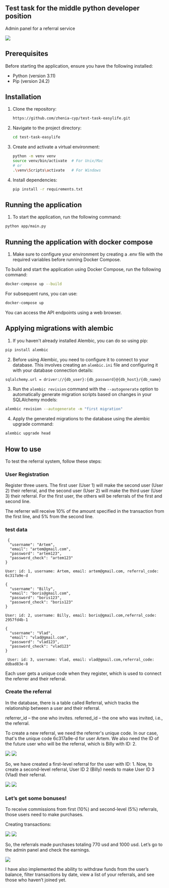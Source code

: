 ## Test task for the middle python developer position

Admin panel for a referral service


<img src="https://github.com/zhenia-cyp/images-for-readme-files/blob/main/screenshots/screenshot-easylife.png"/>


## Prerequisites

Before starting the application, ensure you have the following installed:

- Python (version 3.11)
- Pip (version 24.2)

## Installation

1. Clone the repository:
    ```bash
    https://github.com/zhenia-cyp/test-task-easylife.git
    ```

2. Navigate to the project directory:
    ```bash
    cd test-task-easylife
    ```

3. Create and activate a virtual environment:
    ```bash
    python -m venv venv
    source venv/bin/activate  # For Unix/Mac
    # or
    .\venv\Scripts\activate   # For Windows
    ```

4. Install dependencies:
    ```bash
    pip install -r requirements.txt
    ```
   
## Running the application

1. To start the application, run the following command:
```bash
python app/main.py
```

## Running the application with docker compose

1. Make sure to configure your environment by creating a .env file with the required variables before running Docker Compose.

To build and start the application using Docker Compose, run the following command:
```bash
docker-compose up --build
```

For subsequent runs, you can use:
```bash
docker-compose up
```

You can access the API endpoints using a web browser.

## Applying migrations with alembic

1. If you haven't already installed Alembic, you can do so using pip:

```bash
pip install alembic
```

2. Before using Alembic, you need to configure it to connect to your database. 
This involves creating an `alembic.ini` file and configuring it with your database connection details:

```bash
sqlalchemy.url = driver://{db_user}:{db_password}@{db_host}/{db_name}
```

3. Run the `alembic revision` command with the `--autogenerate` option to automatically generate migration scripts based on changes in your SQLAlchemy models:

```bash
alembic revision --autogenerate -m "first migration"
```

4. Apply the generated migrations to the database using the alembic upgrade command:

```bash
alembic upgrade head
```

## How to use

To test the referral system, follow these steps:

### User Registration

Register three users.
The first user (User 1) will make the second user (User 2) their referral, 
and the second user (User 2) will make the third user (User 3) their referral.
For the first user, the others will be referrals of the first and second line.

The referrer will receive 10% of the amount specified in the transaction from 
the first line, and 5% from the second line.

### test data

```
 {
  "username": "Artem",
  "email": "artem@gmail.com",
  "password": "artem123",
  "password_check": "artem123"
}
```
```
User: id: 1, username: Artem, email: artem@gmail.com, referral_code: 6c317a9e-d
```
```
{
  "username": "Billy",
  "email": "boris@gmail.com",
  "password": "boris123",
  "password_check": "boris123"
}
```
```
User: id: 2, username: Billy, email: boris@gmail.com,referral_code: 2957fd4b-1
```
```
{
  "username": "Vlad",
  "email": "vlad@gmail.com",
  "password": "vlad123",
  "password_check": "vlad123"
}

```
```
 User: id: 3, username: Vlad, email: vlad@gmail.com,referral_code: ddbad83e-8
```

Each user gets a unique code when they register, which is used to connect the referrer and their referral.

### Create the referral

In the database, there is a table called Referral, which tracks the relationship between a user and their referral.

referrer_id – the one who invites.
referred_id – the one who was invited, i.e., the referral.

To create a new referral, we need the referrer's unique code. In our case, that's the unique code 6c317a9e-d for user Artem. 
We also need the ID of the future user who will be the referral, which is Billy with ID: 2.

<img src="https://github.com/zhenia-cyp/images-for-readme-files/blob/main/screenshots/screenshot%20endpoint1.png"/>
<img src="https://github.com/zhenia-cyp/images-for-readme-files/blob/main/screenshots/screenshot%20response.png"/>

So, we have created a first-level referral for the user with ID: 1.
Now, to create a second-level referral, User ID 2 (Billy) needs to make User ID 3 (Vlad) their referral.

<img src="https://github.com/zhenia-cyp/images-for-readme-files/blob/main/screenshots/endpoint2.png"/>
<img src="https://github.com/zhenia-cyp/images-for-readme-files/blob/main/screenshots/response2.png"/>

### Let’s get some bonuses!

To receive commissions from first (10%) and second-level (5%) referrals, those users need to make purchases.

Creating transactions:

<img src="https://github.com/zhenia-cyp/images-for-readme-files/blob/main/screenshots/screenshot%20transac%201.png"/>

<img src="https://github.com/zhenia-cyp/images-for-readme-files/blob/main/screenshots/screenshot%20trac%202.png"/>

So, the referrals made purchases totaling 770 usd and 1000 usd. 
Let’s go to the admin panel and check the earnings.

<img src="https://github.com/zhenia-cyp/images-for-readme-files/blob/main/screenshots/admin1.png"/>

I have also implemented the ability to withdraw funds from the user’s balance, filter transactions by date, 
view a list of your referrals, and see those who haven’t joined yet.










